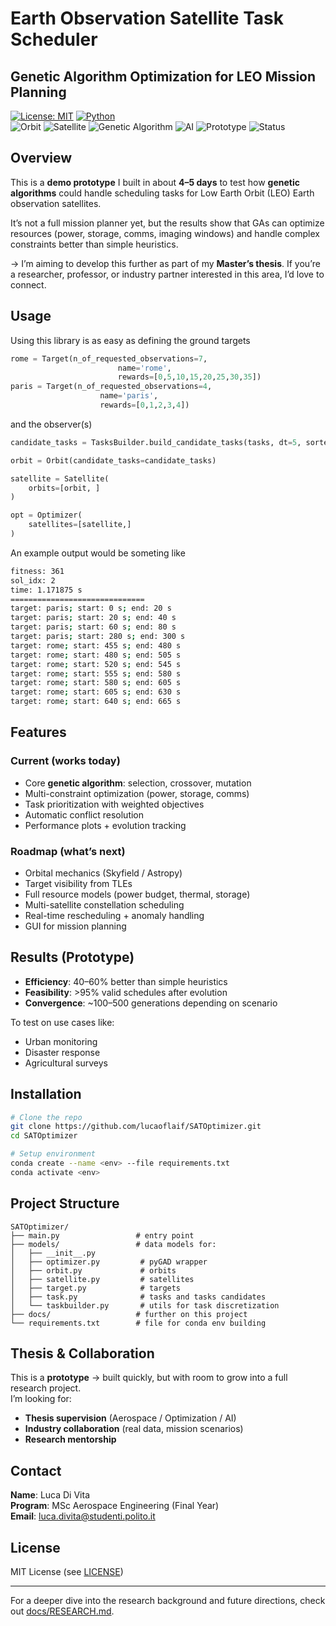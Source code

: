 # Earth Observation Satellite Task Scheduler  
## Genetic Algorithm Optimization for LEO Mission Planning  

[![License: MIT](https://img.shields.io/badge/License-MIT-yellow.svg)](https://opensource.org/licenses/MIT)
[![Python](https://img.shields.io/badge/Python-3.13+-blue.svg)](https://www.python.org/downloads/) \
![Orbit](https://img.shields.io/badge/Orbit-LEO-1E90FF?logo=googleearth&logoColor=white)
![Satellite](https://img.shields.io/badge/Satellite-Earth%20Observation-32CD32?logo=satellite&logoColor=white) 
![Genetic Algorithm](https://img.shields.io/badge/Algorithm-Genetic%20Algorithm-8A2BE2?logo=dna&logoColor=white)
![AI](https://img.shields.io/badge/AI-Evolutionary-228B22?logo=opencv&logoColor=white) 
![Prototype](https://img.shields.io/badge/Prototype-4--Day%20Build-FFD700?logo=github&logoColor=black)
![Status](https://img.shields.io/badge/Status-Demo%20Prototype-DC143C)

## Overview  

This is a **demo prototype** I built in about **4–5 days** to test how **genetic algorithms** could handle scheduling tasks for Low Earth Orbit (LEO) Earth observation satellites.  

It’s not a full mission planner yet, but the results show that GAs can optimize resources (power, storage, comms, imaging windows) and handle complex constraints better than simple heuristics.  

-> I’m aiming to develop this further as part of my **Master’s thesis**. If you’re a researcher, professor, or industry partner interested in this area, I’d love to connect.  

## Usage
Using this library is as easy as defining the ground targets
```python
rome = Target(n_of_requested_observations=7, 
                        name='rome',
                        rewards=[0,5,10,15,20,25,30,35])
paris = Target(n_of_requested_observations=4, 
                    name='paris',
                    rewards=[0,1,2,3,4])
```  
and the observer(s)
```python
candidate_tasks = TasksBuilder.build_candidate_tasks(tasks, dt=5, sorted_by='start_time')

orbit = Orbit(candidate_tasks=candidate_tasks)

satellite = Satellite(
    orbits=[orbit, ]
)

opt = Optimizer(
    satellites=[satellite,]
)
```  
An example output would be someting like
```bash
fitness: 361
sol_idx: 2
time: 1.171875 s
==============================
target: paris; start: 0 s; end: 20 s
target: paris; start: 20 s; end: 40 s
target: paris; start: 60 s; end: 80 s
target: paris; start: 280 s; end: 300 s
target: rome; start: 455 s; end: 480 s
target: rome; start: 480 s; end: 505 s
target: rome; start: 520 s; end: 545 s
target: rome; start: 555 s; end: 580 s
target: rome; start: 580 s; end: 605 s
target: rome; start: 605 s; end: 630 s
target: rome; start: 640 s; end: 665 s
``` 

## Features  

### Current (works today)  
- Core **genetic algorithm**: selection, crossover, mutation  
- Multi-constraint optimization (power, storage, comms)  
- Task prioritization with weighted objectives  
- Automatic conflict resolution  
- Performance plots + evolution tracking  

### Roadmap (what’s next)  
- Orbital mechanics (Skyfield / Astropy)  
- Target visibility from TLEs  
- Full resource models (power budget, thermal, storage)  
- Multi-satellite constellation scheduling  
- Real-time rescheduling + anomaly handling  
- GUI for mission planning  


## Results (Prototype)  

- **Efficiency**: 40–60% better than simple heuristics  
- **Feasibility**: >95% valid schedules after evolution  
- **Convergence**: ~100–500 generations depending on scenario  

To test on use cases like:  
- Urban monitoring  
- Disaster response  
- Agricultural surveys  

## Installation  

```bash
# Clone the repo
git clone https://github.com/lucaoflaif/SATOptimizer.git
cd SATOptimizer

# Setup environment
conda create --name <env> --file requirements.txt
conda activate <env>
```  


## Project Structure  

```
SATOptimizer/
├── main.py                 # entry point
├── models/                 # data models for:
│   ├── __init__.py         
│   ├── optimizer.py         # pyGAD wrapper
│   ├── orbit.py             # orbits
│   ├── satellite.py         # satellites
│   ├── target.py            # targets
│   ├── task.py              # tasks and tasks candidates
│   └── taskbuilder.py       # utils for task discretization
├── docs/                   # further on this project
└── requirements.txt        # file for conda env building
```  


## Thesis & Collaboration  

This is a **prototype** → built quickly, but with room to grow into a full research project.  
I’m looking for:  
- **Thesis supervision** (Aerospace / Optimization / AI)  
- **Industry collaboration** (real data, mission scenarios)  
- **Research mentorship**  


## Contact  

**Name**: Luca Di Vita \
**Program**: MSc Aerospace Engineering (Final Year) \
**Email**: luca.divita@studenti.polito.it


## License  

MIT License (see [LICENSE](LICENSE))  

---

For a deeper dive into the research background and future directions, check out [docs/RESEARCH.md](docs/RESEARCH.md).  
